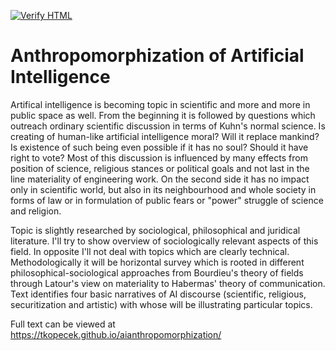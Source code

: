 [![Verify HTML](https://github.com/tkopecek/aianthropomorphization/actions/workflows/main.yml/badge.svg)](https://github.com/tkopecek/aianthropomorphization/actions/workflows/main.yml)

Anthropomorphization of Artificial Intelligence
===============================================

Artifical intelligence is becoming topic in scientific and more and more in
public space as well. From the beginning it is followed by questions which
outreach ordinary scientific discussion in terms of Kuhn's normal science. Is
creating of human-like artificial intelligence moral? Will it replace mankind?
Is existence of such being even possible if it has no soul? Should it have right
to vote? Most of this discussion is influenced by many effects from position of
science, religious stances or political goals and not last in the line
materiality of engineering work. On the second side it has no impact only in
scientific world, but also in its neighbourhood and whole society in forms of
law or in formulation of public fears or "power" struggle of science and
religion.

Topic is slightly researched by sociological, philosophical and juridical
literature. I'll try to show overview of sociologically relevant aspects of this
field. In opposite I'll not deal with topics which are clearly technical.
Methodologically it will be horizontal survey which is rooted in different
philosophical-sociological approaches from Bourdieu's theory of fields through
Latour's view on materiality to Habermas' theory of communication. Text
identifies four basic narratives of AI discourse (scientific, religious,
        securitization and artistic) with whose will be illustrating particular
topics.


Full text can be viewed at https://tkopecek.github.io/aianthropomorphization/
